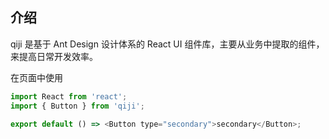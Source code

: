 ## 介绍

qiji 是基于 Ant Design 设计体系的 React UI 组件库，主要从业务中提取的组件，来提高日常开发效率。

在页面中使用

```js
import React from 'react';
import { Button } from 'qiji';

export default () => <Button type="secondary">secondary</Button>;
```
